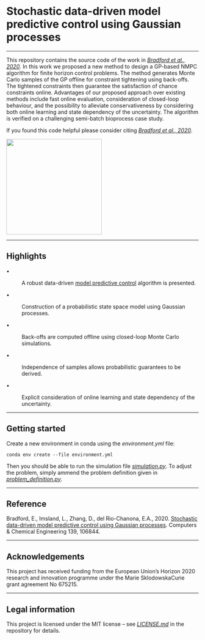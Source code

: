 # Stochastic data-driven model predictive control using Gaussian processes
---
This repository contains the source code of the work in *[Bradford et al., 2020](#Bradford2020)*. In this work we proposed a new method to design a GP-based NMPC algorithm for finite horizon control problems. The method generates Monte Carlo samples of the GP offline for constraint tightening using back-offs. The tightened constraints then guarantee the satisfaction of chance constraints online. Advantages of our proposed approach over existing methods include fast online evaluation, consideration of closed-loop behaviour, and the possibility to alleviate conservativeness by considering both online learning and state dependency of the uncertainty. The algorithm is verified on a challenging semi-batch bioprocess case study. 

If you found this code helpful please consider citing *[Bradford et al., 2020](#Bradford2020)*. 

<img src="https://ars.els-cdn.com/content/image/1-s2.0-S0098135419313080-fx1.jpg" alt="" height="250">

---
## Highlights

<div id="abssec0001"><p id="sp0001"><dl class="list"><dt class="list-label">•</dt>

<dd class="list-description"><p id="p0001">A robust data-driven <a href="/topics/engineering/predictive-control-model" title="Learn more about model predictive control from ScienceDirect's AI-generated Topic Pages" class="topic-link">model predictive control</a> algorithm is presented.</p></dd><dt class="list-label">•</dt>

<dd class="list-description"><p id="p0002">Construction of a probabilistic state space model using Gaussian processes.</p></dd><dt class="list-label">•</dt>

<dd class="list-description"><p id="p0003">Back-offs are computed offline using closed-loop Monte Carlo simulations.</p></dd><dt class="list-label">•</dt>

<dd class="list-description"><p id="p0004">Independence of samples allows probabilistic guarantees to be derived.</p></dd><dt class="list-label">•</dt>

<dd class="list-description"><p id="p0005">Explicit consideration of online learning and state dependency of the uncertainty.</p></dd></dl></p></div>

---
## Getting started
Create a new environment in conda using the *environment.yml* file:

``` 
conda env create --file environment.yml 
```
Then you should be able to run the simulation file *[simulation.py](simulation.py)*. To adjust the problem, simply ammend the problem definition given in *[problem_definition.py](simulation.py)*. 

---
## Reference
Bradford, E., Imsland, L., Zhang, D., del Rio-Chanona, E.A., 2020. [Stochastic data-driven model predictive control using Gaussian processes](https://doi.org/10.1016/j.compchemeng.2020.106844). Computers & Chemical Engineering 139, 106844.
<a name="Bradford2020">
</a>

---
## Acknowledgements
This project has received funding from the European Union’s Horizon 2020 research and innovation programme under the Marie SklodowskaCurie grant agreement No 675215.

---
## Legal information
This project is licensed under the MIT license – see *[LICENSE.md](LICENSE.md)* in the repository for details.

